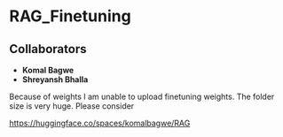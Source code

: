 # RAG_Finetuning
## Collaborators
- **Komal Bagwe**
- **Shreyansh Bhalla**

Because of weights I am unable to upload finetuning weights. The folder size is very huge. Please consider 

https://huggingface.co/spaces/komalbagwe/RAG
